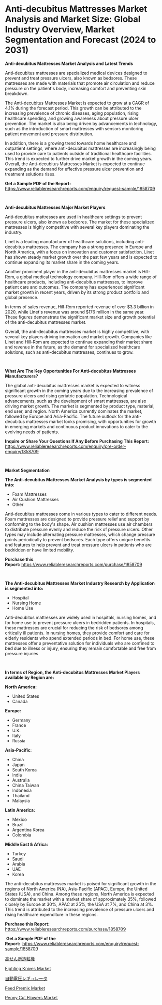 <p><h1>Anti-decubitus Mattresses Market Analysis and Market Size: Global Industry Overview, Market Segmentation and Forecast (2024 to 2031)</h1></p><p><strong>Anti-decubitus Mattresses Market Analysis and Latest Trends</strong></p>
<p><p>Anti-decubitus mattresses are specialized medical devices designed to prevent and treat pressure ulcers, also known as bedsores. These mattresses are made with materials that promote air circulation and reduce pressure on the patient's body, increasing comfort and preventing skin breakdown.</p><p>The Anti-decubitus Mattresses Market is expected to grow at a CAGR of 4.1% during the forecast period. This growth can be attributed to the increasing prevalence of chronic diseases, aging population, rising healthcare spending, and growing awareness about pressure ulcer prevention. The market is also being driven by advancements in technology, such as the introduction of smart mattresses with sensors monitoring patient movement and pressure distribution.</p><p>In addition, there is a growing trend towards home healthcare and outpatient settings, where anti-decubitus mattresses are increasingly being used to provide care to patients outside of traditional healthcare facilities. This trend is expected to further drive market growth in the coming years. Overall, the Anti-decubitus Mattresses Market is expected to continue expanding as the demand for effective pressure ulcer prevention and treatment solutions rises.</p></p>
<p><strong>Get a Sample PDF of the Report:&nbsp;</strong> <a href="https://www.reliableresearchreports.com/enquiry/request-sample/1858709">https://www.reliableresearchreports.com/enquiry/request-sample/1858709</a></p>
<p>&nbsp;</p>
<p><strong>Anti-decubitus Mattresses Major Market Players</strong></p>
<p><p>Anti-decubitus mattresses are used in healthcare settings to prevent pressure ulcers, also known as bedsores. The market for these specialized mattresses is highly competitive with several key players dominating the industry. </p><p>Linet is a leading manufacturer of healthcare solutions, including anti-decubitus mattresses. The company has a strong presence in Europe and North America, with a focus on innovation and customer satisfaction. Linet has shown steady market growth over the past few years and is expected to continue expanding its market share in the coming years.</p><p>Another prominent player in the anti-decubitus mattresses market is Hill-Rom, a global medical technology company. Hill-Rom offers a wide range of healthcare products, including anti-decubitus mattresses, to improve patient care and outcomes. The company has experienced significant market growth in recent years, driven by its strong product portfolio and global presence.</p><p>In terms of sales revenue, Hill-Rom reported revenue of over $3.3 billion in 2020, while Linet's revenue was around $176 million in the same year. These figures demonstrate the significant market size and growth potential of the anti-decubitus mattresses market.</p><p>Overall, the anti-decubitus mattresses market is highly competitive, with several key players driving innovation and market growth. Companies like Linet and Hill-Rom are expected to continue expanding their market share and revenue in the future, as the demand for specialized healthcare solutions, such as anti-decubitus mattresses, continues to grow.</p></p>
<p>&nbsp;</p>
<p><strong>What Are The Key Opportunities For Anti-decubitus Mattresses Manufacturers?</strong></p>
<p><p>The global anti-decubitus mattresses market is expected to witness significant growth in the coming years due to the increasing prevalence of pressure ulcers and rising geriatric population. Technological advancements, such as the development of smart mattresses, are also driving market growth. The market is segmented by product type, material, end user, and region. North America currently dominates the market, followed by Europe and Asia-Pacific. The future outlook for the anti-decubitus mattresses market looks promising, with opportunities for growth in emerging markets and continuous product innovations to cater to the evolving needs of patients.</p></p>
<p><strong>Inquire or Share Your Questions If Any Before Purchasing This Report:</strong> <a href="https://www.reliableresearchreports.com/enquiry/pre-order-enquiry/1858709">https://www.reliableresearchreports.com/enquiry/pre-order-enquiry/1858709</a></p>
<p>&nbsp;</p>
<p><strong>Market Segmentation</strong></p>
<p><strong>The Anti-decubitus Mattresses Market Analysis by types is segmented into:</strong></p>
<p><ul><li>Foam Mattresses</li><li>Air Cushion Mattresses</li><li>Other</li></ul></p>
<p><p>Anti-decubitus mattresses come in various types to cater to different needs. Foam mattresses are designed to provide pressure relief and support by conforming to the body's shape. Air cushion mattresses use air chambers to distribute pressure evenly and reduce the risk of pressure ulcers. Other types may include alternating pressure mattresses, which change pressure points periodically to prevent bedsores. Each type offers unique benefits and features to help prevent and treat pressure ulcers in patients who are bedridden or have limited mobility.</p></p>
<p><strong>Purchase this Report:&nbsp;</strong><a href="https://www.reliableresearchreports.com/purchase/1858709">https://www.reliableresearchreports.com/purchase/1858709</a></p>
<p>&nbsp;</p>
<p><strong>The Anti-decubitus Mattresses Market Industry Research by Application is segmented into:</strong></p>
<p><ul><li>Hospital</li><li>Nursing Home</li><li>Home Use</li></ul></p>
<p><p>Anti-decubitus mattresses are widely used in hospitals, nursing homes, and for home use to prevent pressure ulcers in bedridden patients. In hospitals, these mattresses are crucial for reducing the risk of bedsores among critically ill patients. In nursing homes, they provide comfort and care for elderly residents who spend extended periods in bed. For home use, these mattresses offer a preventative solution for individuals who are confined to bed due to illness or injury, ensuring they remain comfortable and free from pressure injuries.</p></p>
<p>&nbsp;</p>
<p><strong>In terms of Region, the Anti-decubitus Mattresses Market Players available by Region are:</strong></p>
<p>
    <p> <strong> North America: </strong>
        <ul>
            <li>United States</li>
            <li>Canada</li>
        </ul>
        </p> 
    <p> <strong> Europe: </strong>
        <ul>
            <li>Germany</li>
            <li>France</li>
            <li>U.K.</li>
            <li>Italy</li>
            <li>Russia</li>
        </ul>
        </p> 
    <p> <strong> Asia-Pacific: </strong>
        <ul>
            <li>China</li>
            <li>Japan</li>
            <li>South Korea</li>
            <li>India</li>
            <li>Australia</li>
            <li>China Taiwan</li>
            <li>Indonesia</li>
            <li>Thailand</li>
            <li>Malaysia</li>
        </ul>
        </p> 
    <p> <strong> Latin America: </strong>
        <ul>
            <li>Mexico</li>
            <li>Brazil</li>
            <li>Argentina Korea</li>
            <li>Colombia</li>
        </ul>
        </p> 
    <p> <strong> Middle East & Africa: </strong>
        <ul>
            <li>Turkey</li>
            <li>Saudi</li>
            <li>Arabia</li>
            <li>UAE</li>
            <li>Korea</li>
        </ul>
    </p>
    </p>
<p><p>The anti-decubitus mattresses market is poised for significant growth in the regions of North America (NA), Asia-Pacific (APAC), Europe, the United States (USA), and China. Among these regions, North America is expected to dominate the market with a market share of approximately 35%, followed closely by Europe at 30%, APAC at 25%, the USA at 7%, and China at 3%. This trend is attributed to the increasing prevalence of pressure ulcers and rising healthcare expenditure in these regions.</p></p>
<p><strong>Purchase this Report: </strong><a href="https://www.reliableresearchreports.com/purchase/1858709">https://www.reliableresearchreports.com/purchase/1858709</a></p>
<p>&nbsp;<strong>Get a Sample PDF of the Report:&nbsp;&nbsp;</strong><a href="https://www.reliableresearchreports.com/enquiry/request-sample/1858709">https://www.reliableresearchreports.com/enquiry/request-sample/1858709</a></p>
<p><strong></strong></p>
<p><p><a href="https://github.com/gfggqjbfys368009/Market-Research-Report-List-1/blob/main/52272697963.md">高せん断造粒機</a></p><p><a href="https://github.com/brentleyjimmiealvaradoz4l1rea/Market-Research-Report-List-1/blob/main/fighting-knives-market.md">Fighting Knives Market</a></p><p><a href="https://github.com/vlcostes/Market-Research-Report-List-1/blob/main/90194577964.md">自動電圧レギュレータ</a></p><p><a href="https://issuu.com/reportprime-2/docs/feed-premix-market-size-2030.pptx">Feed Premix Market</a></p><p><a href="https://issuu.com/reportprime-2/docs/peony-cut-flowers-market-size-2030.pptx">Peony Cut Flowers Market</a></p></p>